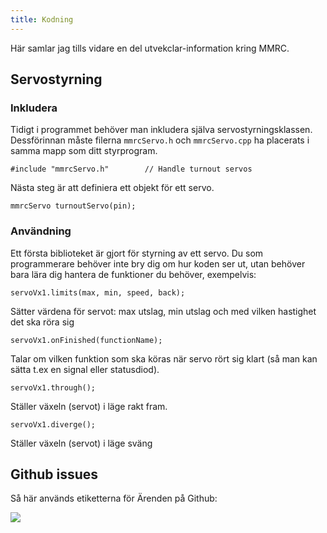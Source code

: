 ```yaml
---
title: Kodning
---
```


Här samlar jag tills vidare en del utvekclar-information kring MMRC.

## Servostyrning

### Inkludera
Tidigt i programmet behöver man inkludera själva servostyrningsklassen. Dessförinnan måste filerna `mmrcServo.h` och `mmrcServo.cpp` ha placerats i samma mapp som ditt styrprogram.

```
#include "mmrcServo.h"        // Handle turnout servos
```

Nästa steg är att definiera ett objekt för ett servo.

```
mmrcServo turnoutServo(pin);
```


### Användning
Ett första biblioteket är gjort för styrning av ett servo. Du som programmerare behöver inte bry dig om hur koden ser ut, utan behöver bara lära dig hantera de funktioner du behöver, exempelvis:

```
servoVx1.limits(max, min, speed, back);
```

Sätter värdena för servot: max utslag, min utslag och med vilken hastighet det ska röra sig

```
servoVx1.onFinished(functionName);
```

Talar om vilken funktion som ska köras när servo rört sig klart (så man kan sätta t.ex en signal eller statusdiod).

```
servoVx1.through();
```
Ställer växeln (servot) i läge rakt fram.

```
servoVx1.diverge();
```

Ställer växeln (servot) i läge sväng


## Github issues
Så här används etiketterna för Ärenden på Github:

![](../img/github-issues.svg)